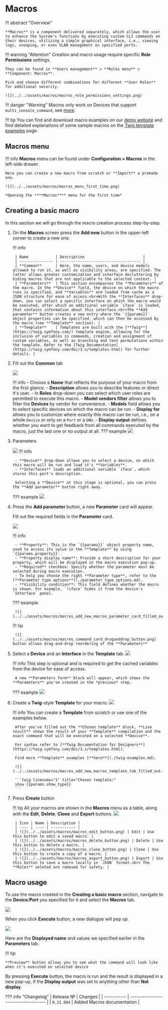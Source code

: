 # Macros

!!! abstract "Overview"
    
    **Macros** is a component delivered separately, which allows the user to enhance the System's functions by executing custom CLI commands on their devices, utilizing a simple graphical interface, i.e., viewing logs, snooping, or even VLAN management on specified ports.

!!! warning "Attention"
    Creation and macro usage require specific **Role Permissions** settings.

    They can be found in **Users management** > **Roles menu** > **Component: Macros**.

    Pick and choose different combinations for different **User Roles** for additional security.

    ![](../../assets/macros/macros_role_permissions_settings.png)

!!! danger "Warning"
    Macros only work on Devices that support `multi_console_command`, see [more](https://github.com/meklis/switcher-core/blob/master/docs/DEVICES.md).

!!! tip
    You can find and download macro examples on our [demo website](https://demo.wildcore.tools/config/macros) and find detailed explanations of some sample macros on the [Twig template examples](./twig-examples.md) page.

## Macros menu

!!! info
    **Macros** menu can be found under **Configuration > Macros** in the left-side drawer.

    Here you can create a new macro from scratch or **Import** a premade one.

    ![](../../assets/macros/macros_menu_first_time.png)

    *Opening the ****Macros**** menu for the first time*





## Creating a basic macro

In this section we will go through the macro creation process step-by-step.


1. On the **Macros** screen press the **Add new** button in the upper-left corner to create a new one.

    !!! info

        | Name            | Description                          |
        | --------------- | ------------------------------------ |
        | **Common**      | Here, the name, users, and device models allowed to run it, as well as visibility areas, are specified. The latter allows greater customization and interface decluttering by hiding macros that are not applicable to the selected context. |
        | **Parameters**  | This section encompasses the **Parameters** of the macro. In the **Device** field, the device on which the macro runs is specified, and **Variables** are loaded from cache as a JSON structure for ease of access.<br>With the **Interfaces** drop-down, you can select a specific interface on which the macro would be executed, after which an additional variable `iface` is loaded, that contains information about this interface.<br>The **Add parameter** button creates a new entry where the `{{params}}` object properties can be specified, which can then be accessed by the macro (see **Template** section). |
        | **Template**    | Templates are built with the [**Twig**](https://twig.symfony.com/) template engine, allowing for the inclusion of variables in commands, creation and assignment of custom variables, as well as branching and text permutations within the template. Refer to the [Twig Documentation](https://twig.symfony.com/doc/3.x/templates.html) for further details. |



2. Fill out the **Common** tab

    ![](../../assets/macros/macros_add_new_macros_common.png)

    !!! info
        - Choose a **Name** that reflects the purpose of your macro from the first glance.
        - **Description** allows you to describe features or direct it's user.
        - In **Roles** drop-down you can select which user roles are permitted to execute this macro.
        - **Model vendors filter** allows you to filter the **Devices** by vendor for convenience.
        - **Models** field allows you to select specific devices on which the macro can be run.
        - **Display for** allows you to customize where exactly this macro can be run, i.e., on a whole `Device` or only on a `Port` or a `ONU`.
        - **Display output** defines whether you want to get feedback from all commands executed by the macro, just the last one or no output at all.
    ??? example
        ![](../../assets/macros/macros_add_new_macros_common_filled_out.png)

3. Parameters

    ![](../../assets/macros/macros_add_new_macros_parameters.png)
    !!! info 
        
        - **Device** drop-down allows you to select a device, on which this macro will be run and load it's **Variables**. 
        - **Interfaces** loads an additional variable `iface`, which stores this port's description.
        
        Selecting a **Device** at this stage is optional, you can press the **Add parameter** button right away.

    ??? example 
        ![](../../assets/macros/macros_add_new_macros_parameters_filledout.png)

4. Press the **Add parameter** button, a new **Parameter** card will appear. 

    Fill out the required fields in the **Parameter** card.

    ![](../../assets/macros/macros_add_new_macros_parameter_card_empty.png)

    !!! info

        - **Property**: This is the `{{params}}` object property name, used to access its value in the **Template** by using `{{params.property}}`.
        - **Property display name**: Provide a short description for your property, which will be displayed in the macro execution pop-up.
        - **Required** checkbox: Specify whether the parameter must be selected during macro execution.
        - To help you choose the right **Parameter type**, refer to the [**Parameter type options**](./parameter_type_options.md).
        - **Visibility condition**: This field defines whether the macro is shown. For example, `!iface` hides it from the device's `Interface` panel.


    ??? example
        
        ![](../../assets/macros/macros_add_new_macros_parameter_card_filled_out.png)

    !!! tip 
        
        ![](../../assets/macros/macros_command_card_draganddrop_button.png) button allows drag-and-drop reordering of the **Parameters**

5. Select a **Device** and an **Interface** in the **Template** tab.
    ![](../../assets/macros/macros_add_new_macros_template_tab_empty.png)

    !!! info
        This step is optional and is required to get the cached variables from the device for ease of access.

        A new **Parameters form** block will appear, which shows the **Parameters** you've created in the *previous* step.

    ??? example
        ![](../../assets/macros/macros_add_new_macros_template_tab_device_selected.png)

6. Create a **Twig**-style **Template** for your macro.
    ![](../../assets/macros/macros_template_block_empty.png)

    !!! info
        You can create a **Template** from scratch or use one of the examples below.

        After you've filled out the **Chosen template** block, **Live result** shows the result of your **Template** compilation and the exact command that will be executed on a selected **Device**.

        For syntax refer to [**Twig Documentation for Designers**](https://twig.symfony.com/doc/3.x/templates.html).

        Find more **Template** examples [**here**](./twig-examples.md).

        ![](../../assets/macros/macros_add_new_macros_template_tab_filled_out.png)

        ```twig linenums="1" title="Chosen template:"
        show {{params.show_type}}
        ```
    
7. Press **Create** button

    !!! tip
        All your macros are shown in the **Macros** menu as a table, along with the **Edit**, **Delete**, **Clone** and **Export** buttons.
        ![](../../assets/macros/macros_macro_in_the_list.png)

        | Icon | Name | Description |
        | ---- | ---- | ----------- |
        | ![](../../assets/macros/macros_edit_button.png) | Edit | Use this button to edit a saved macro. |
        | ![](../../assets/macros/macros_delete_button.png) | Delete | Use this button to delete a macro. |
        | ![](../../assets/macros/macros_clone_button.png) | Clone | Use this button to create a copy of a macro. |
        | ![](../../assets/macros/macros_export_button.png) | Export | Use this button to save a macro locally in `JSON` format.<br> The **Roles** seleted are removed for safety. |         

           


## Macro usage

To use the macro created in the **Creating a basic macro** section, navigate to the **Device**/**Port** you specified for it and select the **Macros** tab.

![](../../assets/macros/macros_device_macros_tab.png)

When you click **Execute** button, a new dialogue will pop up.

![](../../assets/macros/macros_device_running_macro.png)

Here are the **Displayed name** and values we specified earlier in the **Parameters** tab.

!!! tip 
    
    **Preview** button allows you to see what the command will look like when it's executed on selected device

By pressing **Execute** button, the macro is run and the result is displayed in a new pop-up, if the **Display output** was set to anything other than **Not display**.


??? info "Changelog"
    | Release №   | Changes                              |
    | ----------- | ------------------------------------ |
    | `0.21.004`  | Added Macros documentation           |